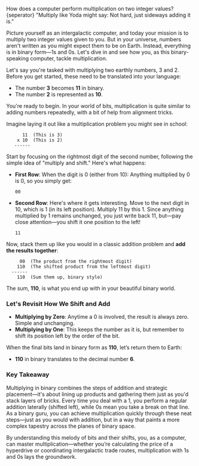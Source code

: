 How does a computer perform multiplication on two integer values?
{seperator}
"Multiply like Yoda might say: Not hard, just sideways adding it is."

Picture yourself as an intergalactic computer, and today your mission is to multiply two integer values given to you. But in your universe, numbers aren't written as you might expect them to be on Earth. Instead, everything is in binary form—1s and 0s. Let's dive in and see how you, as this binary-speaking computer, tackle multiplication.

Let's say you're tasked with multiplying two earthly numbers, 3 and 2. Before you get started, these need to be translated into your language:

- The number **3** becomes **11** in binary.
- The number **2** is represented as **10**.

You're ready to begin. In your world of bits, multiplication is quite similar to adding numbers repeatedly, with a bit of help from alignment tricks.

Imagine laying it out like a multiplication problem you might see in school:

```
      11  (This is 3)
    x 10  (This is 2)
   ------
```

Start by focusing on the rightmost digit of the second number, following the simple idea of "multiply and shift." Here's what happens:

- **First Row**: When the digit is 0 (either from 10): Anything multiplied by 0 is 0, so you simply get:

  ```
  00
  ```

- **Second Row**: Here's where it gets interesting. Move to the next digit in 10, which is 1 (in its left position). Multiply 11 by this 1. Since anything multiplied by 1 remains unchanged, you just write back 11, but—pay close attention—you shift it one position to the left!

  ```
  11
  ```

Now, stack them up like you would in a classic addition problem and **add the results together**:

```
     00  (The product from the rightmost digit)
    110  (The shifted product from the leftmost digit)
  ------
    110  (Sum them up, binary style)
```

The sum, **110**, is what you end up with in your beautiful binary world.

### Let's Revisit How We Shift and Add

- **Multiplying by Zero**: Anytime a 0 is involved, the result is always zero. Simple and unchanging.
- **Multiplying by One**: This keeps the number as it is, but remember to shift its position left by the order of the bit.

When the final bits land in binary form as **110**, let’s return them to Earth:

- **110** in binary translates to the decimal number **6**.

### Key Takeaway

Multiplying in binary combines the steps of addition and strategic placement—it's about lining up products and gathering them just as you'd stack layers of bricks. Every time you deal with a 1, you perform a regular addition laterally (shifted left), while 0s mean you take a break on that line. As a binary guru, you can achieve multiplication quickly through these neat steps—just as you would with addition, but in a way that paints a more complex tapestry across the planes of binary space.

By understanding this melody of bits and their shifts, you, as a computer, can master multiplication—whether you’re calculating the price of a hyperdrive or coordinating intergalactic trade routes, multiplication with 1s and 0s lays the groundwork.